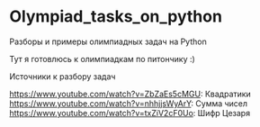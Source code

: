 # Olympiad_tasks_on_python
Разборы и примеры олимпиадных задач на Python 

Тут я готовлюсь к олимпиадкам по питончику :)



Источники к разбору задач 

https://www.youtube.com/watch?v=ZbZaEs5cMGU: Квадратики
https://www.youtube.com/watch?v=nhhjjsWyArY: Сумма чисел
https://www.youtube.com/watch?v=txZiV2cF0Uo: Шифр Цезаря
